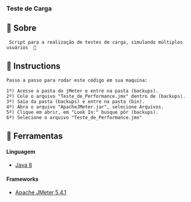 <h3> 
  Teste de Carga
</h3>


## 📖 Sobre

```
 Script para a realização de testes de carga, simulando múltiplos usuários  🚀 
```

## 📃 Instructions
```
Passo a passo para rodar este código em sua maquina:

1º) Acesse a pasta do jMeter e entre na pasta (backups).
2º) Cole o arquivo "Teste_de_Performance.jmx" dentro de (backups).
3º) Saia da pasta (backups) e entre na pasta (bin).
4º) Abra o arquivo "ApacheJMeter.jar", selecione Arquivos.
5º) Clique em abrir, em "Look In:" busque pôr (backups).
6º) Selecione o arquivo "Teste_de_Performance.jmx"

```

## 🔧 Ferramentas
#### Linguagem
- [Java 8](https://www.oracle.com/br/java/technologies/javase/javase-jdk8-downloads.html)
#### Frameworks
- [Apache JMeter 5.4.1](https://downloads.apache.org//jmeter/binaries/apache-jmeter-5.4.1.zip)
